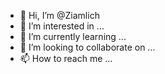 - 👋 Hi, I’m @Ziamlich
- 👀 I’m interested in ...
- 🌱 I’m currently learning ...
- 💞️ I’m looking to collaborate on ...
- 📫 How to reach me ...

<!---
Ziamlich/Ziamlich is a ✨ special ✨ repository because its `README.md` (this file) appears on your GitHub profile.
You can click the Preview link to take a look at your changes.
--->
